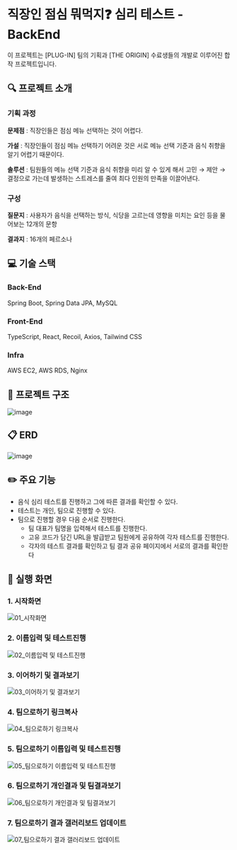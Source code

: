 # 직장인 점심 뭐먹지❓ 심리 테스트 - BackEnd
이 프로젝트는 [PLUG-IN] 팀의 기획과 [THE ORIGIN] 수료생들의 개발로 이루어진 합작 프로젝트입니다.

## 🔍 프로젝트 소개

### 기획 과정   

  **문제점** : 직장인들은 점심 메뉴 선택하는 것이 어렵다.

  **가설** : 직장인들이 점심 메뉴 선택하기 어려운 것은 서로 메뉴 선택 기준과 음식 취향을 알기 어렵기 때문이다.

  **솔루션** : 팀원들의 메뉴 선택 기준과 음식 취향을 미리 알 수 있게 해서 고민 → 제안 → 결정으로 가는데 발생하는 스트레스를 줄여 최다 인원의 만족을 이끌어낸다.

### 구성   
    
  **질문지** : 사용자가 음식을 선택하는 방식, 식당을 고르는데 영향을 미치는 요인 등을 물어보는 12개의 문항

  **결과지** : 16개의 페르소나


## 💻 기술 스택
### Back-End   
  Spring Boot, Spring Data JPA, MySQL   
### Front-End   
  TypeScript, React, Recoil, Axios, Tailwind CSS   
### Infra   
  AWS EC2, AWS RDS, Nginx 
    
   
## 📂 프로젝트 구조
![image](https://user-images.githubusercontent.com/43941336/165534520-498c5da3-8e38-4191-87d5-a4c5476a2611.png)


## 📋 ERD
![image](https://user-images.githubusercontent.com/43941336/165534771-63d91eba-0435-4419-bd19-c59ea7f0bc49.png)


## ✏️ 주요 기능
- 음식 심리 테스트를 진행하고 그에 따른 결과를 확인할 수 있다.
- 테스트는 개인, 팀으로 진행할 수 있다.
- 팀으로 진행할 경우 다음 순서로 진행한다.
    - 팀 대표가 팀명을 입력해서 테스트를 진행한다.
    - 고유 코드가 담긴 URL을 발급받고 팀원에게 공유하여 각자 테스트를 진행한다.
    - 각자의 테스트 결과를 확인하고 팀 결과 공유 페이지에서 서로의 결과를 확인한다
    
    
## 🏃 실행 화면
### 1. 시작화면
![01_시작화면](https://user-images.githubusercontent.com/43941336/165535310-bde5724d-8eae-419f-a985-d0c3b4fbe996.gif)


### 2. 이름입력 및 테스트진행
![02_이름입력 및 테스트진행](https://user-images.githubusercontent.com/43941336/165535363-3710cb47-bd23-4712-b6f7-80b805307f0c.gif)

### 3. 이어하기 및 결과보기
![03_이어하기 및 결과보기](https://user-images.githubusercontent.com/43941336/165535500-a2b88c1d-621b-4bbb-9a28-bd3628fc8837.gif)

### 4. 팀으로하기 링크복사
![04_팀으로하기 링크복사](https://user-images.githubusercontent.com/43941336/165535556-2363e906-e088-4740-827a-f22da2bfa5c9.gif)


### 5. 팀으로하기 이름입력 및 테스트진행
![05_팀으로하기 이름입력 및 테스트진행](https://user-images.githubusercontent.com/43941336/165535566-2f805b72-4f7a-48b8-8d09-b5bb62aadb19.gif)

### 6. 팀으로하기 개인결과 및 팀결과보기
![06_팀으로하기 개인결과 및 팀결과보기](https://user-images.githubusercontent.com/43941336/165535582-20d1dae8-6723-4494-b045-602b73a97ded.gif)

### 7. 팀으로하기 결과 갤러리보드 업데이트
![07_팀으로하기 결과 갤러리보드 업데이트](https://user-images.githubusercontent.com/43941336/165535631-5ddc6a59-849b-452d-b340-c877e875eabd.gif)
